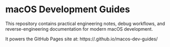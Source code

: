 # macOS Development Guides

This repository contains practical engineering notes, debug workflows, and reverse-engineering documentation for modern macOS development.

It powers the GitHub Pages site at: https://<your-org>.github.io/macos-dev-guides/

